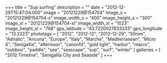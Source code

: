 +++
title = "Sup surfing"
description = ""
date = "2012-12-29T15:47:04.000"
image = "20121229@154704"
image_s = "20121229@154704-s"
image_width_s = "400"
image_height_s = "300"
image_xl = "20121229@154704-xl"
image_width_xl = "1023"
image_height_xl = "768"
gps_latitude = "43.7220027833333"
gps_longitude = "13.2223"
phototags = [ "2012", "2012-12", "2012-12-29", "50mm", "Adriatic", "Ancona", "Europe", "Italy", "Marche", "Mediterranean", "Micro 4", "Senigallia", "afternoon", "canonfd", "gold light", "harbor", "macro", "outdoor", "paddle", "sea", "seascape", "sup", "surf", "winter" ]
galleries = [ "2012 Timeline", "Senigallia City and Seaside" ]
+++
